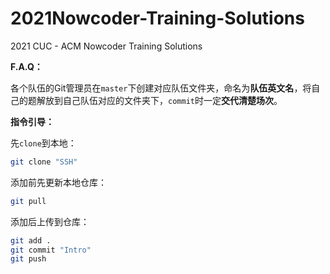# 2021Nowcoder-Training-Solutions
2021 CUC - ACM Nowcoder Training Solutions

**F.A.Q：**

各个队伍的Git管理员在`master`下创建对应队伍文件夹，命名为**队伍英文名**，将自己的题解放到自己队伍对应的文件夹下，`commit`时一定**交代清楚场次**。

**指令引导：**

先`clone`到本地：

```bash
git clone "SSH"
```

添加前先更新本地仓库：

```bash
git pull
```

添加后上传到仓库：

```bash
git add .
git commit "Intro"
git push
```

